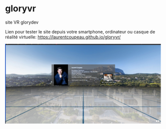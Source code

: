 # gloryvr
site VR glorydev
 
 Lien pour tester le site depuis votre smartphone, ordinateur ou casque de réalité virtuelle:
 https://laurentcoupeau.github.io/gloryvr/

![Screenshot](https://github.com/LaurentCoupeau/gloryvr/blob/main/assets/img/screenshot.png)

</br>